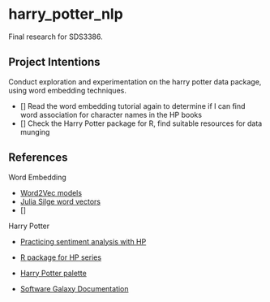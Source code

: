 # harry_potter_nlp
Final research for SDS3386.

## Project Intentions

Conduct exploration and experimentation on the harry potter data package, using word embedding techniques.

- [] Read the word embedding tutorial again to determine if I can find word association for character names in the HP books
- [] Check the Harry Potter package for R, find suitable resources for data munging


## References

Word Embedding
- [Word2Vec models](https://cbail.github.io/textasdata/word2vec/rmarkdown/word2vec.html)
- [Julia Silge word vectors](https://juliasilge.com/blog/tidy-word-vectors/)
- []

Harry Potter
- [Practicing sentiment analysis with HP](https://cfss.uchicago.edu/notes/harry-potter-exercise/)
- [R package for HP series](https://github.com/bradleyboehmke/harrypotter)
- [Harry Potter palette](https://github.com/aljrico/harrypotter)

- [Software Galaxy Documentation](https://github.com/anvaka/pm/tree/master/about)